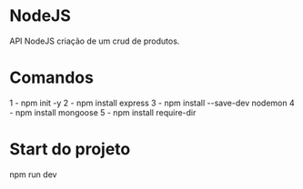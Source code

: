 # NodeJS
API NodeJS criação de um crud de produtos.

# Comandos

1 - npm init -y
2 - npm install express
3 - npm install --save-dev nodemon
4 - npm install mongoose
5 - npm install require-dir


# Start do projeto

npm run dev